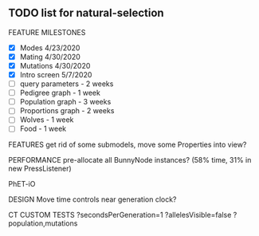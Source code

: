 ## TODO list for natural-selection

FEATURE MILESTONES
- [x] Modes 4/23/2020
- [x] Mating 4/30/2020
- [x] Mutations 4/30/2020
- [x] Intro screen 5/7/2020
- [ ] query parameters - 2 weeks
- [ ] Pedigree graph - 1 week
- [ ] Population graph - 3 weeks
- [ ] Proportions graph - 2 weeks
- [ ] Wolves - 1 week
- [ ] Food - 1 week

FEATURES
get rid of some submodels, move some Properties into view?

PERFORMANCE
pre-allocate all BunnyNode instances? (58% time, 31% in new PressListener)

PhET-iO

DESIGN
Move time controls near generation clock?

CT CUSTOM TESTS
?secondsPerGeneration=1
?allelesVisible=false
?population,mutations